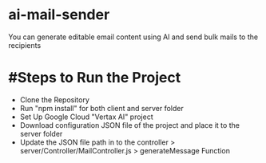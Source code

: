# ai-mail-sender
You can generate editable email content using AI and send bulk mails to the recipients 

# #Steps to Run the Project 
- Clone the Repository
- Run "npm install" for both client and server folder
- Set Up Google Cloud "Vertax AI" project
- Download configuration JSON file of the project and place it to the server folder
- Update the JSON file path in to the controller > server/Controller/MailController.js > generateMessage Function
